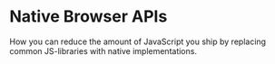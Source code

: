 Native Browser APIs
======

How you can reduce the amount of JavaScript you ship by replacing common JS-libraries with native implementations.
